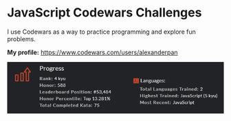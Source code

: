 # JavaScript Codewars Challenges

I use Codewars as a way to practice programming and explore fun problems.

**My profile:** https://www.codewars.com/users/alexanderpan

![stats](stats.png)
